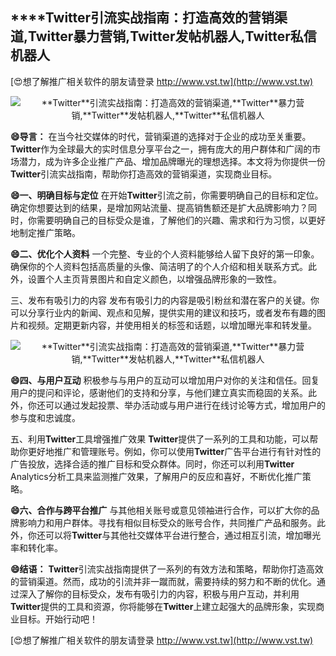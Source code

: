 ## ****Twitter**引流实战指南：打造高效的营销渠道,**Twitter**暴力营销,**Twitter**发帖机器人,**Twitter**私信机器人**

[😍想了解推广相关软件的朋友请登录 http://www.vst.tw](http://www.vst.tw)

 <center><img src="https://vst.tw/MP4/tuiguang/png/6.png" alt="**Twitter**引流实战指南：打造高效的营销渠道,**Twitter**暴力营销,**Twitter**发帖机器人,**Twitter**私信机器人"></center>

**😄导言：**
在当今社交媒体的时代，营销渠道的选择对于企业的成功至关重要。**Twitter**作为全球最大的实时信息分享平台之一，拥有庞大的用户群体和广阔的市场潜力，成为许多企业推广产品、增加品牌曝光的理想选择。本文将为你提供一份**Twitter**引流实战指南，帮助你打造高效的营销渠道，实现商业目标。

**😄一、明确目标与定位**
在开始**Twitter**引流之前，你需要明确自己的目标和定位。确定你想要达到的结果，是增加网站流量、提高销售额还是扩大品牌影响力？同时，你需要明确自己的目标受众是谁，了解他们的兴趣、需求和行为习惯，以更好地制定推广策略。

**😄二、优化个人资料**
一个完整、专业的个人资料能够给人留下良好的第一印象。确保你的个人资料包括高质量的头像、简洁明了的个人介绍和相关联系方式。此外，设置个人主页背景图片和自定义颜色，以增强品牌形象的一致性。

三、发布有吸引力的内容
发布有吸引力的内容是吸引粉丝和潜在客户的关键。你可以分享行业内的新闻、观点和见解，提供实用的建议和技巧，或者发布有趣的图片和视频。定期更新内容，并使用相关的标签和话题，以增加曝光率和转发量。

 <center><img src="https://vst.tw/MP4/tuiguang/png/8.png" alt="**Twitter**引流实战指南：打造高效的营销渠道,**Twitter**暴力营销,**Twitter**发帖机器人,**Twitter**私信机器人"></center>

**😄四、与用户互动**
积极参与与用户的互动可以增加用户对你的关注和信任。回复用户的提问和评论，感谢他们的支持和分享，与他们建立真实而稳固的关系。此外，你还可以通过发起投票、举办活动或与用户进行在线讨论等方式，增加用户的参与度和忠诚度。

五、利用**Twitter**工具增强推广效果
**Twitter**提供了一系列的工具和功能，可以帮助你更好地推广和管理账号。例如，你可以使用**Twitter**广告平台进行有针对性的广告投放，选择合适的推广目标和受众群体。同时，你还可以利用**Twitter** Analytics分析工具来监测推广效果，了解用户的反应和喜好，不断优化推广策略。

**😄六、合作与跨平台推广**
与其他相关账号或意见领袖进行合作，可以扩大你的品牌影响力和用户群体。寻找有相似目标受众的账号合作，共同推广产品和服务。此外，你还可以将**Twitter**与其他社交媒体平台进行整合，通过相互引流，增加曝光率和转化率。

**😄结语：**
**Twitter**引流实战指南提供了一系列的有效方法和策略，帮助你打造高效的营销渠道。然而，成功的引流并非一蹴而就，需要持续的努力和不断的优化。通过深入了解你的目标受众，发布有吸引力的内容，积极与用户互动，并利用**Twitter**提供的工具和资源，你将能够在**Twitter**上建立起强大的品牌形象，实现商业目标。开始行动吧！

[😍想了解推广相关软件的朋友请登录 http://www.vst.tw](http://www.vst.tw)



